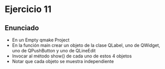 # Ejercicio 11
## Enunciado

* En un Empty qmake Project
* En la función main crear un objeto de la clase QLabel, uno de QWidget, uno de QPushButton y uno de QLineEdit
* Invocar al método show() de cada uno de estos 4 objetos
* Notar que cada objeto se muestra independiente
